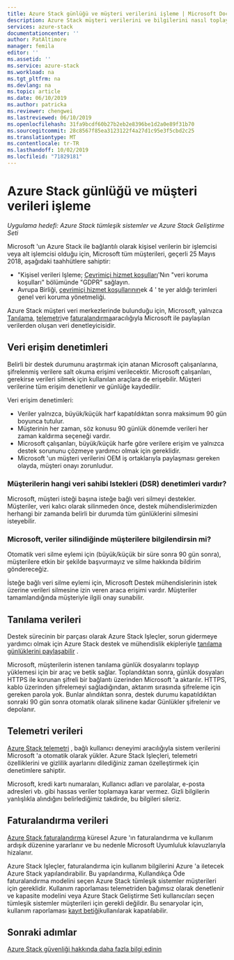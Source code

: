 ```yaml
---
title: Azure Stack günlüğü ve müşteri verilerini işleme | Microsoft Docs
description: Azure Stack müşteri verilerini ve bilgilerini nasıl toplayıp topladığını öğrenin.
services: azure-stack
documentationcenter: ''
author: PatAltimore
manager: femila
editor: ''
ms.assetid: ''
ms.service: azure-stack
ms.workload: na
ms.tgt_pltfrm: na
ms.devlang: na
ms.topic: article
ms.date: 06/10/2019
ms.author: patricka
ms.reviewer: chengwei
ms.lastreviewed: 06/10/2019
ms.openlocfilehash: 31fa9bcdf60b27b2eb2e8396be1d2a0e89f31b70
ms.sourcegitcommit: 28c8567f85ea3123122f4a27d1c95e3f5cbd2c25
ms.translationtype: MT
ms.contentlocale: tr-TR
ms.lasthandoff: 10/02/2019
ms.locfileid: "71829181"
---
```

# <a name="azure-stack-log-and-customer-data-handling"></a>Azure Stack günlüğü ve müşteri verileri işleme 
*Uygulama hedefi: Azure Stack tümleşik sistemler ve Azure Stack Geliştirme Seti*  

Microsoft 'un Azure Stack ile bağlantılı olarak kişisel verilerin bir işlemcisi veya alt işlemcisi olduğu için, Microsoft tüm müşterileri, geçerli 25 Mayıs 2018, aşağıdaki taahhütlere sahiptir:

- "Kişisel verileri Işleme; [Çevrimiçi hizmet koşulları](http://www.microsoftvolumelicensing.com/DocumentSearch.aspx?Mode=3&DocumentTypeId=31)'Nın "veri koruma koşulları" bölümünde "GDPR" sağlayın.
- Avrupa Birliği, [çevrimiçi hizmet koşullarının](http://www.microsoftvolumelicensing.com/DocumentSearch.aspx?Mode=3&DocumentTypeId=31)ek 4 ' te yer aldığı terimleri genel veri koruma yönetmeliği.

Azure Stack müşteri veri merkezlerinde bulunduğu için, Microsoft, yalnızca [Tanılama](azure-stack-configure-on-demand-diagnostic-log-collection.md#using-pep-to-collect-diagnostic-logs), [telemetri](azure-stack-telemetry.md)ve [faturalandırma](azure-stack-usage-reporting.md)aracılığıyla Microsoft ile paylaşılan verilerden oluşan veri denetleyicisidir.  

## <a name="data-access-controls"></a>Veri erişim denetimleri 
Belirli bir destek durumunu araştırmak için atanan Microsoft çalışanlarına, şifrelenmiş verilere salt okuma erişimi verilecektir. Microsoft çalışanları, gerekirse verileri silmek için kullanılan araçlara de erişebilir. Müşteri verilerine tüm erişim denetlenir ve günlüğe kaydedilir.  

Veri erişim denetimleri:
- Veriler yalnızca, büyük/küçük harf kapatıldıktan sonra maksimum 90 gün boyunca tutulur.
- Müşterinin her zaman, söz konusu 90 günlük dönemde verileri her zaman kaldırma seçeneği vardır.
- Microsoft çalışanları, büyük/küçük harfe göre verilere erişim ve yalnızca destek sorununu çözmeye yardımcı olmak için gereklidir.
- Microsoft 'un müşteri verilerini OEM iş ortaklarıyla paylaşması gereken olayda, müşteri onayı zorunludur.  

### <a name="what-data-subject-requests-dsr-controls-do-customers-have"></a>Müşterilerin hangi veri sahibi Istekleri (DSR) denetimleri vardır?
Microsoft, müşteri isteği başına isteğe bağlı veri silmeyi destekler. Müşteriler, veri kalıcı olarak silinmeden önce, destek mühendislerimizden herhangi bir zamanda belirli bir durumda tüm günlüklerini silmesini isteyebilir.  

### <a name="does-microsoft-notify-customers-when-the-data-is-deleted"></a>Microsoft, veriler silindiğinde müşterilere bilgilendirsin mi?
Otomatik veri silme eylemi için (büyük/küçük bir süre sonra 90 gün sonra), müşterilere etkin bir şekilde başvurmayız ve silme hakkında bildirim göndereceğiz.

İsteğe bağlı veri silme eylemi için, Microsoft Destek mühendislerinin istek üzerine verileri silmesine izin veren araca erişimi vardır. Müşteriler tamamlandığında müşteriyle ilgili onay sunabilir.

## <a name="diagnostic-data"></a>Tanılama verileri
Destek sürecinin bir parçası olarak Azure Stack Işleçler, sorun gidermeye yardımcı olmak için Azure Stack destek ve mühendislik ekipleriyle [tanılama günlüklerini paylaşabilir](azure-stack-configure-on-demand-diagnostic-log-collection.md#using-pep-to-collect-diagnostic-logs) .

Microsoft, müşterilerin istenen tanılama günlük dosyalarını toplayıp yüklemesi için bir araç ve betik sağlar. Toplandıktan sonra, günlük dosyaları HTTPS ile korunan şifreli bir bağlantı üzerinden Microsoft 'a aktarılır. HTTPS, kablo üzerinden şifrelemeyi sağladığından, aktarım sırasında şifreleme için gereken parola yok. Bunlar alındıktan sonra, destek durumu kapatıldıktan sonraki 90 gün sonra otomatik olarak silinene kadar Günlükler şifrelenir ve depolanır.

## <a name="telemetry-data"></a>Telemetri verileri
[Azure Stack telemetri](azure-stack-telemetry.md) , bağlı kullanıcı deneyimi aracılığıyla sistem verilerini Microsoft 'a otomatik olarak yükler. Azure Stack Işleçleri, telemetri özelliklerini ve gizlilik ayarlarını dilediğiniz zaman özelleştirmek için denetimlere sahiptir.

Microsoft, kredi kartı numaraları, Kullanıcı adları ve parolalar, e-posta adresleri vb. gibi hassas veriler toplamaya karar vermez. Gizli bilgilerin yanlışlıkla alındığını belirlediğimiz takdirde, bu bilgileri sileriz.

## <a name="billing-data"></a>Faturalandırma verileri
[Azure Stack faturalandırma](azure-stack-usage-reporting.md) küresel Azure 'ın faturalandırma ve kullanım ardışık düzenine yararlanır ve bu nedenle Microsoft Uyumluluk kılavuzlarıyla hizalanır.

Azure Stack Işleçler, faturalandırma için kullanım bilgilerini Azure 'a iletecek Azure Stack yapılandırabilir. Bu yapılandırma, Kullandıkça Öde faturalandırma modelini seçen Azure Stack tümleşik sistemler müşterileri için gereklidir. Kullanım raporlaması telemetriden bağımsız olarak denetlenir ve kapasite modelini veya Azure Stack Geliştirme Seti kullanıcıları seçen tümleşik sistemler müşterileri için gerekli değildir. Bu senaryolar için, kullanım raporlaması [kayıt betiği](azure-stack-usage-reporting.md)kullanılarak kapatılabilir.


## <a name="next-steps"></a>Sonraki adımlar 
[Azure Stack güvenliği hakkında daha fazla bilgi edinin](azure-stack-security-foundations.md) 
